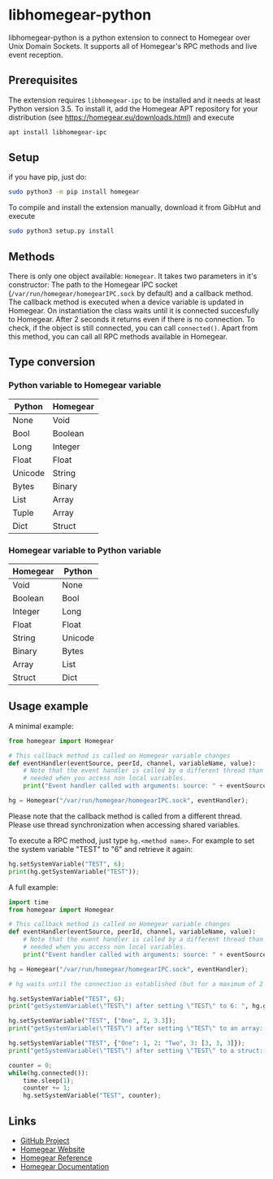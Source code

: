 libhomegear-python
==================

libhomegear-python is a python extension to connect to Homegear over Unix Domain Sockets. It supports all of Homegear's RPC methods and live event reception.

## Prerequisites

The extension requires `libhomegear-ipc` to be installed and it needs at least Python version 3.5. To install it, add the Homegear APT repository for your distribution (see https://homegear.eu/downloads.html) and execute

```bash
apt install libhomegear-ipc
```

## Setup

if you have pip, just do:

```bash
sudo python3 -m pip install homegear
```

To compile and install the extension manually, download it from GibHut and execute

```bash
sudo python3 setup.py install
```

## Methods

There is only one object available: `Homegear`. It takes two parameters in it's constructor: The path to the Homegear IPC socket (`/var/run/homegear/homegearIPC.sock` by default) and a callback method. The callback method is executed when a device variable is updated in Homegear. On instantiation the class waits until it is connected succesfully to Homegear. After 2 seconds it returns even if there is no connection. To check, if the object is still connected, you can call `connected()`. Apart from this method, you can call all RPC methods available in Homegear.

## Type conversion

### Python variable to Homegear variable

Python | Homegear
-------|---------
None | Void
Bool | Boolean
Long | Integer
Float | Float
Unicode | String
Bytes | Binary
List | Array
Tuple | Array
Dict | Struct

### Homegear variable to Python variable

Homegear | Python
-------|---------
Void | None
Boolean | Bool
Integer | Long
Float | Float
String | Unicode
Binary | Bytes
Array | List
Struct | Dict

## Usage example

A minimal example:

```python
from homegear import Homegear

# This callback method is called on Homegear variable changes
def eventHandler(eventSource, peerId, channel, variableName, value):
	# Note that the event handler is called by a different thread than the main thread. I. e. thread synchronization is
	# needed when you access non local variables.
	print("Event handler called with arguments: source: " + eventSource + " peerId: " + str(peerId) + "; channel: " + str(channel) + "; variable name: " + variableName + "; value: " + str(value));

hg = Homegear("/var/run/homegear/homegearIPC.sock", eventHandler);
```

Please note that the callback method is called from a different thread. Please use thread synchronization when accessing shared variables.

To execute a RPC method, just type `hg.<method name>`. For example to set the system variable "TEST" to "6" and retrieve it again:

```python
hg.setSystemVariable("TEST", 6);
print(hg.getSystemVariable("TEST"));
```

A full example:

```python
import time
from homegear import Homegear

# This callback method is called on Homegear variable changes
def eventHandler(eventSource, peerId, channel, variableName, value):
	# Note that the event handler is called by a different thread than the main thread. I. e. thread synchronization is
	# needed when you access non local variables.
	print("Event handler called with arguments: source: " + eventSource + " peerId: " + str(peerId) + "; channel: " + str(channel) + "; variable name: " + variableName + "; value: " + str(value));

hg = Homegear("/var/run/homegear/homegearIPC.sock", eventHandler);

# hg waits until the connection is established (but for a maximum of 2 seonds).

hg.setSystemVariable("TEST", 6);
print("getSystemVariable(\"TEST\") after setting \"TEST\" to 6: ", hg.getSystemVariable("TEST"));

hg.setSystemVariable("TEST", ["One", 2, 3.3]);
print("getSystemVariable(\"TEST\") after setting \"TEST\" to an array: ", hg.getSystemVariable("TEST"));

hg.setSystemVariable("TEST", {"One": 1, 2: "Two", 3: [3, 3, 3]});
print("getSystemVariable(\"TEST\") after setting \"TEST\" to a struct: ", hg.getSystemVariable("TEST"));

counter = 0;
while(hg.connected()):
	time.sleep(1);
	counter += 1;
	hg.setSystemVariable("TEST", counter);
```

## Links

* [GitHub Project](https://github.com/Homegear/libhomegear-python)
* [Homegear Website](https://homegear.eu)
* [Homegear Reference](https://ref.homegear.eu)
* [Homegear Documentation](https://doc.homegear.eu)